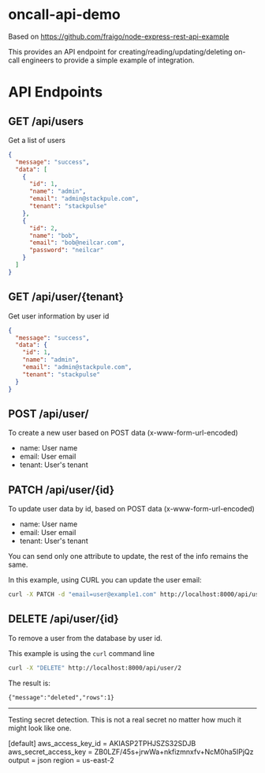 # oncall-api-demo

Based on https://github.com/fraigo/node-express-rest-api-example

This provides an API endpoint for creating/reading/updating/deleting on-call engineers to provide a simple example of integration.

# API Endpoints

## GET /api/users

Get a list of users

```json
{
  "message": "success",
  "data": [
    {
      "id": 1,
      "name": "admin",
      "email": "admin@stackpule.com",
      "tenant": "stackpulse"
    },
    {
      "id": 2,
      "name": "bob",
      "email": "bob@neilcar.com",
      "password": "neilcar"
    }
  ]
}
```

## GET /api/user/{tenant}

Get user information by user id

```json
{
  "message": "success",
  "data": {
    "id": 1,
    "name": "admin",
    "email": "admin@stackpule.com",
    "tenant": "stackpulse"
  }
}
```

## POST /api/user/

To create a new user based on POST data (x-www-form-url-encoded)

* name: User name
* email: User email
* tenant: User's tenant


## PATCH /api/user/{id}

To update user data by id, based on POST data (x-www-form-url-encoded)

* name: User name
* email: User email
* tenant: User's tenant

You can send only one attribute to update, the rest of the info remains the same. 

In this example, using CURL you can update the user email:

```bash
curl -X PATCH -d "email=user@example1.com" http://localhost:8000/api/user/2
```

## DELETE /api/user/{id}

To remove a user from the database by user id. 

This example is using the `curl` command line


```bash
curl -X "DELETE" http://localhost:8000/api/user/2
```

The result is:

`{"message":"deleted","rows":1}`


---

Testing secret detection.  This is not a real secret no matter how much it might look like one.

[default]
aws_access_key_id = AKIASP2TPHJSZS32SDJB
aws_secret_access_key = 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
output = json
region = us-east-2









